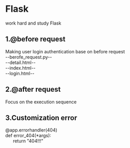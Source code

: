 # Flask
work hard and study Flask
## 1.@before request
Making user login authentication base on before request<br>
--berofe_request.py--<br>
--detail.html--<br>
--index.html--<br>
--login.html--<br>
## 2.@after request
Focus on the execution sequence
## 3.Customization error
@app.errorhandler(404)<br>
def error_404(*args):<br>
&nbsp; &nbsp;&nbsp; &nbsp;return "404!!!"<br>
